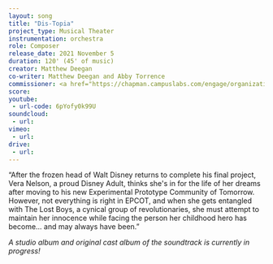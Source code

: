 ```yaml
---
layout: song
title: "Dis-Topia"
project_type: Musical Theater
instrumentation: orchestra
role: Composer
release_date: 2021 November 5
duration: 120' (45' of music)
creator: Matthew Deegan
co-writer: Matthew Deegan and Abby Torrence
commissioner: <a href="https://chapman.campuslabs.com/engage/organization/the-players-society"><i>Chapman TPS</i></a>
score:
youtube:
 - url-code: 6pYofy0k99U
soundcloud: 
 - url:
vimeo:
 - url:
drive:
 - url:
---
```


<p><span class="teaser">“After the frozen head of Walt Disney returns to complete his final project, Vera Nelson, a proud Disney Adult, thinks she's in for the life of her dreams after moving to his new Experimental Prototype Community of Tomorrow. However, not everything is right in EPCOT, and when she gets entangled with The Lost Boys, a cynical group of revolutionaries, she must attempt to maintain her innocence while facing the person her childhood hero has become... and may always have been.”</span></p>
<p><i>A studio album and original cast album of the soundtrack is currently in progress!</i></p>
